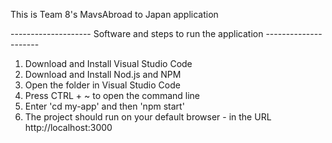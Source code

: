 This is Team 8's MavsAbroad to Japan application

-------------------- Software and steps to run the application ---------------------

1) Download and Install Visual Studio Code
2) Download and Install Nod.js and NPM
3) Open the folder in Visual Studio Code 
4) Press CTRL + ~ to open the command line
5) Enter 'cd my-app' and then 'npm start'
6) The project should run on your default browser - in the URL http://localhost:3000

